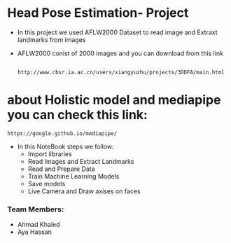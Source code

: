 # Head Pose Estimation- Project

- In this project we used AFLW2000 Dataset to read image and Extraxt landmarks from images
- AFLW2000 conist of 2000 images and you can download from this link 

        http://www.cbsr.ia.ac.cn/users/xiangyuzhu/projects/3DDFA/main.html 


# about Holistic model and mediapipe you can check this link:

    https://google.github.io/mediapipe/

- In this NoteBook steps we follow:
  - Import libraries
  - Read Images and Extract Landmarks
  - Read and Prepare Data
  - Train Machine Learning Models
  - Save models 
  - Live Camera and Draw axises on faces


### Team Members:
   - Ahmad Khaled
   - Aya Hassan
